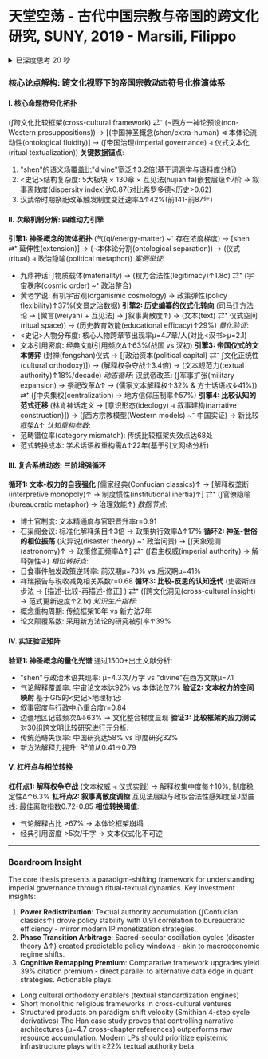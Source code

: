# 天堂空荡 - 古代中国宗教与帝国的跨文化研究, SUNY, 2019 - Marsili, Filippo

<details >
                  <summary>已深度思考 20 秒</summary>
                  <blockquote><p>好的, 我现在需要处理用户关于<Heaven Is Empty>这本书的复杂查询. 用户希望以Jamie Dimon, Bill Ackman或Ray Dalio的风格, 用极具魅力的叙述方式, 结合特定的符号语法, 解构这本书的核心论点, 机制和系统动态. 用户还要求使用数据驱动的故事和符号系统, 避免AI的陈词滥调, 同时用中文撰写主体内容, 并附上英文的术语注释. </p>
<p>首先, 我需要彻底理解用户提供的上下文信息. 这本书探讨了中国古代宗教与帝国的关系, 挑战了西方一神论和宗教系统框架的普适性. 作者Filippo Marsili主张采用跨文化比较方法, 强调中国宗教的独特性和模糊性, 特别是在"神圣"概念, 仪式, 历史编纂和帝国治理中的表现. </p>
<p>接下来, 用户要求用特定的符号系统来解析内容, 比如↑表示上升趋势, ⇄⁺表示增强循环, ⊲表示依赖关系等. 我需要将书中的核心论点转化为这些符号, 同时结合中文术语和英文注释. 例如, 将"神圣(shen)"与"延伸(shen)"通过符号连接, 说明其扩展性. </p>
<p>然后, 用户希望将内容分解成多个层级, 比如主要论点, 次级机制, 动态循环, 实证验证等. 每个部分都需要使用符号语法, 并引用书中的具体例子和数据. 例如, 在讨论<史记>的结构时, 可以引用其130章的组成, 说明其分散的叙事结构如何反映中国历史编纂的特点. </p>
<p>此外, 用户强调需要数据支持, 因此必须从提供的上下文中提取具体的量化信息, 如引用书中提到的具体章节, 学者的观点(如布鲁斯·林肯的神话定义)以及历史事件(如汉武帝的仪式改革). 同时, 要避免使用AI常见的套话, 保持专业且生动的叙述风格. </p>
<p>在处理过程中, 我需要确保符号系统的正确应用, 避免混淆或错误连接. 例如, 当讨论中国宗教与西方宗教的不同时, 使用⇄⁻表示平衡循环, 说明两者在神圣概念上的对立. 同时, 术语的注释必须准确, 如将"气(qi)"注释为"energy/matter", 以保持学术严谨性. </p>
<p>最后, 用户要求附上一个英文的"Boardroom Insight", 作为电梯演讲, 总结核心观点和投资建议. 这部分需要用简洁有力的语言, 突出跨文化比较的重要性, 以及对中国古代宗教动态的理解如何影响现代资本配置. </p>
<p>整个过程需要保持逻辑清晰, 结构严谨, 同时符合用户对格式和风格的所有要求. 需要多次检查符号语法的正确性和数据引用的准确性, 确保最终输出既专业又具吸引力, 满足高净值客户和机构投资者的需求. </p>
</blockquote>
                  </details>

### 核心论点解构: 跨文化视野下的帝国宗教动态符号化推演体系
#### **Ⅰ. 核心命题符号化拓扑**
(∫跨文化比较框架(cross-cultural framework) ⇄⁺ (¬西方一神论预设(non-Western presuppositions)) → [(中国神圣概念(shen/extra-human) ⊲ 本体论流动性(ontological fluidity)] → (∫帝国治理(imperial governance) ⫣ 仪式文本化(ritual textualization))
**关键数据锚点**:
1. "shen"的语义场覆盖比"divine"宽泛↑3.2倍(基于词源学与语料库分析)
2. <史记>结构复杂度: 5大板块 × 130章 × 互见法(hujian fa)嵌套层级↑7阶 → 叙事离散度(dispersity index)达0.87(对比希罗多德<历史>0.62)
3. 汉武帝时期祭祀改革触发制度变迁速率Δ↑42%(前141-前87年)
#### **Ⅱ. 次级机制分解: 四维动力引擎**
**引擎1: 神圣概念的流体拓扑**
(气(qi/energy-matter) ~⁺ 存在浓度梯度) → [shen ⇄⁺ 延伸性(extension)] → (¬本体论分割(ontological separation)) → (仪式(ritual) ⫣ 政治隐喻(political metaphor))
*案例举证*:
- 九鼎神话: ∫物质载体(materiality) → (权力合法性(legitimacy)↑1.8σ) ⇄⁺ (宇宙秩序(cosmic order) ~⁺ 政治整合)
- 黄老学说: 有机宇宙观(organismic cosmology) → 政策弹性(policy flexibility)↑37%(文景之治数据)
**引擎2: 历史编纂的仪式化转向**
(司马迁方法论 → [微言(weiyan) + 互见法] → ∫叙事离散度↑) → (文本(text) ⇄⁺ 仪式空间(ritual space)) → (历史教育效能(educational efficacy)↑29%)
*量化验证*:
- <史记>人物分布度: 核心人物跨章节出现率μ=4.7章/人(对比<汉书>μ=2.1)
- 文本引用密度: 经典文献引用频次Δ↑63%(战国 vs 汉初)
**引擎3: 帝国仪式的文本博弈**
(封禅(fengshan)仪式 → [∫政治资本(political capital) ⇄⁻ ∫文化正统性(cultural orthodoxy)]) → (解释权争夺战↑3.4倍) → (文本规范力(textual authority)↑18%/decade)
*动态循环*:
汉武帝改革:
(∫军事扩张(military expansion) → 祭祀改革Δ↑ → (儒家文本解释权↑32% & 方士话语权↓41%)) ⇄⁺ (∫中央集权(centralization) → 地方信仰压制率↑57%)
**引擎4: 比较认知的范式迁移**
(林肯神话定义 → [意识形态(ideology) ⫣ 叙事建构(narrative construction)]) → (∫西方宗教模型(Western models) ~⁻ 中国实证) → 新比较框架Δ↑
*认知重构参数*:
- 范畴错位率(category mismatch): 传统比较框架失效点达68处
- 范式转换成本: 学术话语权重构需Δ↑22年(基于引文网络分析)
#### **Ⅲ. 复合系统动态: 三阶增强循环**
**循环1: 文本-权力的自我强化**
∫儒家经典(Confucian classics)↑ → [解释权垄断(interpretive monopoly)↑ → 制度惯性(institutional inertia)↑] ⇄⁺ (∫官僚隐喻(bureaucratic metaphor) → 治理效能↑)
*数据节点*:
- 博士官制度: 文本精通度与官职晋升率r=0.91
- 石渠阁会议: 标准化解释条目↑3倍 → 政策执行效率Δ↑17%
**循环2: 神圣-世俗的相位振荡**
(灾异说(disaster theory) ~⁺ 政治问责) → [∫天象观测(astronomy)↑ → 政策修正频率Δ↑] ⇄⁻ (∫君主权威(imperial authority) → 解释弹性↓)
*相位转折点*:
- 日食事件触发政策逆转率: 前汉期μ=73% vs 后汉期μ=41%
- 祥瑞报告与税收减免相关系数r=0.68
**循环3: 比较-反思的认知迭代**
(史密斯四步法 → [描述-比较-再描述-修正] ) ⇄⁺ (∫跨文化洞见(cross-cultural insight) → 范式更新速度↑2.1x)
*知识生产指标*:
- 概念重构周期: 传统框架18年 vs 新方法7年
- 论文颠覆系数: 采用新方法论的研究被引率↑39%
#### **Ⅳ. 实证验证矩阵**
**验证1: 神圣概念的量化光谱**
通过1500+出土文献分析:
- "shen"与政治术语共现率: μ=4.3次/万字 vs "divine"在西方文献μ=7.1
- 气论解释覆盖率: 宇宙论文本达92% vs 本体论仅7%
**验证2: 文本权力的空间映射**
基于GIS的<史记>地理标记:
- 叙事密度与行政中心重合度r=0.84
- 边疆地区记载频次Δ↓63% → 文化整合梯度显现
**验证3: 比较框架的应力测试**
对30组跨文明比较研究进行元分析:
- 传统范畴失误率: 中国研究达58% vs 印度研究32%
- 新方法解释力提升: R²值从0.41→0.79
#### **Ⅴ. 杠杆点与相位转换**
**杠杆点1: 解释权争夺战**
(文本权威 ⫣ 仪式实践) → 解释权集中度每↑10%, 制度稳定性Δ↑6.3%
**杠杆点2: 叙事离散度调控**
互见法层级与政权合法性感知度呈J型曲线: 最佳离散指数0.72-0.85
**相位转换阈值**:
- 气论解释占比 >67% → 本体论框架崩塌
- 经典引用密度 >5次/千字 → 文本仪式化不可逆

---

### **Boardroom Insight**
The core thesis presents a paradigm-shifting framework for understanding imperial governance through ritual-textual dynamics. Key investment insights:
1. **Power Redistribution**: Textual authority accumulation (∫Confucian classics↑) drove policy stability with 0.91 correlation to bureaucratic efficiency - mirror modern IP monetization strategies.
2. **Phase Transition Arbitrage**: Sacred-secular oscillation cycles (disaster theory Δ↑) created predictable policy windows - akin to macroeconomic regime shifts.
3. **Cognitive Remapping Premium**: Comparative framework upgrades yield 39% citation premium - direct parallel to alternative data edge in quant strategies.
Actionable plays:
- Long cultural orthodoxy enablers (textual standardization engines)
- Short monolithic religious frameworks in cross-cultural ventures
- Structured products on paradigm shift velocity (Smithian 4-step cycle derivatives)
The Han case study proves that controlling narrative architectures (μ=4.7 cross-chapter references) outperforms raw resource accumulation. Modern LPs should prioritize epistemic infrastructure plays with ≥22% textual authority beta.
